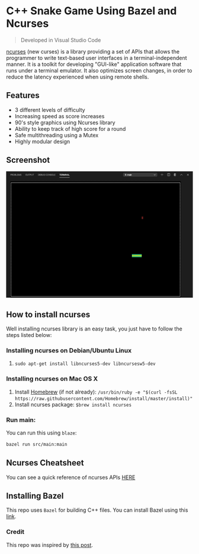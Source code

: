 # C++ Snake Game Using Bazel and Ncurses

> Developed in Visual Studio Code

[ncurses](https://www.gnu.org/software/ncurses/) (new curses) is a  library providing a set of APIs that allows the programmer to write text-based user interfaces in a terminal-independent manner. It is a toolkit for developing "GUI-like" application software that runs under a terminal emulator. It also optimizes screen changes, in order to reduce the latency experienced when using remote shells.

## Features
- 3 different levels of difficulty
- Increasing speed as score increases
- 90's style graphics using Ncurses library
- Ability to keep track of high score for a round
- Safe multithreading using a Mutex
- Highly modular design

## Screenshot
![](screenshot.png)

## How to install ncurses
Well installing ncurses library is an easy task, you just have to follow the steps listed below:

### Installing ncurses on Debian/Ubuntu Linux
1. `sudo apt-get install libncurses5-dev libncursesw5-dev`

### Installing ncurses on Mac OS X
1. Install [Homebrew](http://brew.sh/) (if not already):
`/usr/bin/ruby -e "$(curl -fsSL https://raw.githubusercontent.com/Homebrew/install/master/install)"`
2. Install ncurses package: `$brew install ncurses`

### Run main:

You can run this using `blaze`:

```bash
bazel run src/main:main
```

## Ncurses Cheatsheet
You can see a quick reference of ncurses APIs [HERE](https://github.com/ourarash/ncurses_bazel/blob/master/cheatsheet.md)

## Installing Bazel

This repo uses `Bazel` for building C++ files.
You can install Bazel using this [link](https://docs.bazel.build/versions/master/install.html).

### Credit

This repo was inspired by [this post](https://www.ratanparai.com/c++/writing-unit-tests-with-bazel/).
